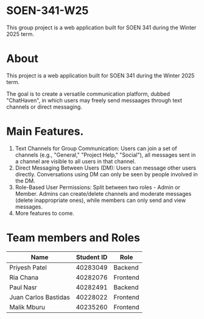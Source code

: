 # SOEN-341-W25
This group project is a web application built for SOEN 341 during the Winter 2025 term.

# About
This project is a web application built for SOEN 341 during the Winter 2025 term.

The goal is to create a versatile communication platform, dubbed "ChatHaven", in which users may freely send messaages through text channels or direct messaging.

# Main Features.

1. Text Channels for Group Communication: Users can join a set of channels (e.g., "General," "Project Help," "Social"), all messages sent in a channel are visible to all users in that channel.
2. Direct Messaging Between Users (DM): Users can message other users directly. Conversations using DM can only be seen by people involved in the DM.
3. Role-Based User Permissions: Split between two roles - Admin or Member. Admins can create/delete channels and moderate messages (delete inappropriate ones), while members can only send and view messages.
4. More features to come.

# Team members and Roles

| Name  | Student ID | Role |
| ------------- | ------------- |--------|
| Priyesh Patel| 40283049  | Backend |
| Ria Chana  | 40282076  | Frontend |
| Paul Nasr| 40282491  | Backend |
| Juan Carlos Bastidas| 40228022  | Frontend |
| Malik Mburu| 40235260 | Frontend |






